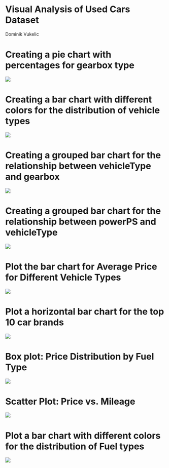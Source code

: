 Visual Analysis of Used Cars Dataset
================
Dominik Vukelic

# Creating a pie chart with percentages for gearbox type

![](markdown_graphs_files/figure-gfm/unnamed-chunk-2-1.png)<!-- -->

# Creating a bar chart with different colors for the distribution of vehicle types

![](markdown_graphs_files/figure-gfm/unnamed-chunk-3-1.png)<!-- -->

# Creating a grouped bar chart for the relationship between vehicleType and gearbox

![](markdown_graphs_files/figure-gfm/unnamed-chunk-4-1.png)<!-- -->

# Creating a grouped bar chart for the relationship between powerPS and vehicleType

![](markdown_graphs_files/figure-gfm/unnamed-chunk-5-1.png)<!-- -->

# Plot the bar chart for Average Price for Different Vehicle Types

![](markdown_graphs_files/figure-gfm/unnamed-chunk-6-1.png)<!-- -->

# Plot a horizontal bar chart for the top 10 car brands

![](markdown_graphs_files/figure-gfm/unnamed-chunk-7-1.png)<!-- -->

# Box plot: Price Distribution by Fuel Type

![](markdown_graphs_files/figure-gfm/unnamed-chunk-8-1.png)<!-- -->

# Scatter Plot: Price vs. Mileage

![](markdown_graphs_files/figure-gfm/unnamed-chunk-9-1.png)<!-- -->

# Plot a bar chart with different colors for the distribution of Fuel types

![](markdown_graphs_files/figure-gfm/unnamed-chunk-10-1.png)<!-- -->
